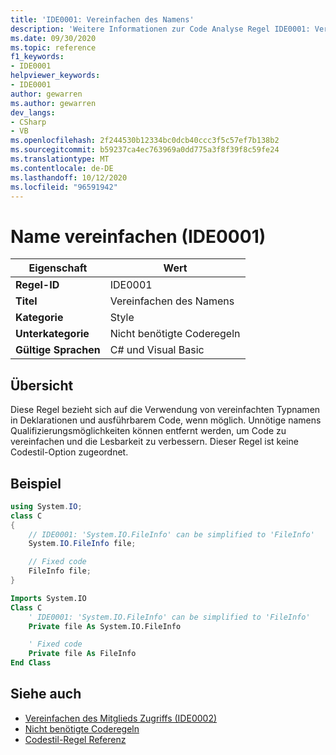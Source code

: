 ```yaml
---
title: 'IDE0001: Vereinfachen des Namens'
description: 'Weitere Informationen zur Code Analyse Regel IDE0001: Vereinfachen des Namens'
ms.date: 09/30/2020
ms.topic: reference
f1_keywords:
- IDE0001
helpviewer_keywords:
- IDE0001
author: gewarren
ms.author: gewarren
dev_langs:
- CSharp
- VB
ms.openlocfilehash: 2f244530b12334bc0dcb40ccc3f5c57ef7b138b2
ms.sourcegitcommit: b59237ca4ec763969a0dd775a3f8f39f8c59fe24
ms.translationtype: MT
ms.contentlocale: de-DE
ms.lasthandoff: 10/12/2020
ms.locfileid: "96591942"
---
```

# <a name="simplify-name-ide0001"></a>Name vereinfachen (IDE0001)

|Eigenschaft|Wert|
|-|-|
| **Regel-ID** | IDE0001 |
| **Titel** | Vereinfachen des Namens |
| **Kategorie** | Style |
| **Unterkategorie** | Nicht benötigte Coderegeln |
| **Gültige Sprachen** | C# und Visual Basic |

## <a name="overview"></a>Übersicht

Diese Regel bezieht sich auf die Verwendung von vereinfachten Typnamen in Deklarationen und ausführbarem Code, wenn möglich. Unnötige namens Qualifizierungsmöglichkeiten können entfernt werden, um Code zu vereinfachen und die Lesbarkeit zu verbessern. Dieser Regel ist keine Codestil-Option zugeordnet.

## <a name="example"></a>Beispiel

```csharp
using System.IO;
class C
{
    // IDE0001: 'System.IO.FileInfo' can be simplified to 'FileInfo'
    System.IO.FileInfo file;

    // Fixed code
    FileInfo file;
}
```

```vb
Imports System.IO
Class C
    ' IDE0001: 'System.IO.FileInfo' can be simplified to 'FileInfo'
    Private file As System.IO.FileInfo

    ' Fixed code
    Private file As FileInfo
End Class
```

## <a name="see-also"></a>Siehe auch

- [Vereinfachen des Mitglieds Zugriffs (IDE0002)](ide0002.md)
- [Nicht benötigte Coderegeln](unnecessary-code-rules.md)
- [Codestil-Regel Referenz](index.md)
